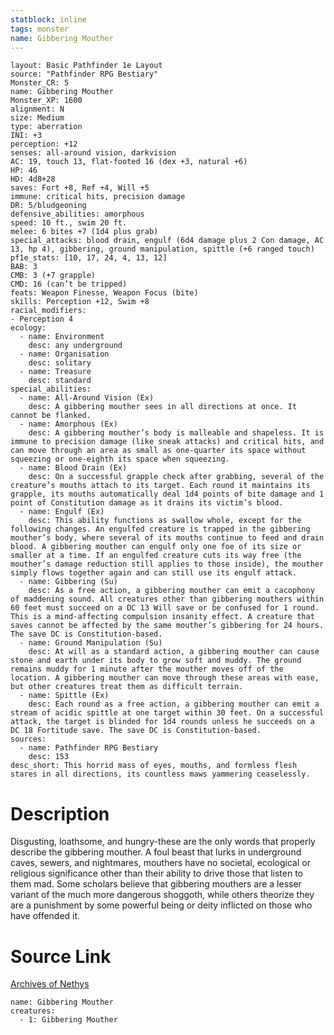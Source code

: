 ```yaml
---
statblock: inline
tags: monster
name: Gibbering Mouther
---
```

```statblock
layout: Basic Pathfinder 1e Layout
source: "Pathfinder RPG Bestiary"
Monster_CR: 5
name: Gibbering Mouther
Monster_XP: 1600
alignment: N
size: Medium
type: aberration
INI: +3
perception: +12
senses: all-around vision, darkvision
AC: 19, touch 13, flat-footed 16 (dex +3, natural +6)
HP: 46
HD: 4d8+28
saves: Fort +8, Ref +4, Will +5
immune: critical hits, precision damage
DR: 5/bludgeoning
defensive_abilities: amorphous
speed: 10 ft., swim 20 ft.
melee: 6 bites +7 (1d4 plus grab)
special_attacks: blood drain, engulf (6d4 damage plus 2 Con damage, AC 13, hp 4), gibbering, ground manipulation, spittle (+6 ranged touch)
pf1e_stats: [10, 17, 24, 4, 13, 12]
BAB: 3
CMB: 3 (+7 grapple)
CMD: 16 (can’t be tripped)
feats: Weapon Finesse, Weapon Focus (bite)
skills: Perception +12, Swim +8
racial_modifiers:
- Perception 4
ecology:
  - name: Environment
    desc: any underground
  - name: Organisation
    desc: solitary
  - name: Treasure
    desc: standard
special_abilities:
  - name: All-Around Vision (Ex)
    desc: A gibbering mouther sees in all directions at once. It cannot be flanked.
  - name: Amorphous (Ex)
    desc: A gibbering mouther’s body is malleable and shapeless. It is immune to precision damage (like sneak attacks) and critical hits, and can move through an area as small as one-quarter its space without squeezing or one-eighth its space when squeezing.
  - name: Blood Drain (Ex)
    desc: On a successful grapple check after grabbing, several of the creature’s mouths attach to its target. Each round it maintains its grapple, its mouths automatically deal 1d4 points of bite damage and 1 point of Constitution damage as it drains its victim’s blood.
  - name: Engulf (Ex)
    desc: This ability functions as swallow whole, except for the following changes. An engulfed creature is trapped in the gibbering mouther’s body, where several of its mouths continue to feed and drain blood. A gibbering mouther can engulf only one foe of its size or smaller at a time. If an engulfed creature cuts its way free (the mouther’s damage reduction still applies to those inside), the mouther simply flows together again and can still use its engulf attack.
  - name: Gibbering (Su)
    desc: As a free action, a gibbering mouther can emit a cacophony of maddening sound. All creatures other than gibbering mouthers within 60 feet must succeed on a DC 13 Will save or be confused for 1 round. This is a mind-affecting compulsion insanity effect. A creature that saves cannot be affected by the same mouther’s gibbering for 24 hours. The save DC is Constitution-based.
  - name: Ground Manipulation (Su)
    desc: At will as a standard action, a gibbering mouther can cause stone and earth under its body to grow soft and muddy. The ground remains muddy for 1 minute after the mouther moves off of the location. A gibbering mouther can move through these areas with ease, but other creatures treat them as difficult terrain.
  - name: Spittle (Ex)
    desc: Each round as a free action, a gibbering mouther can emit a stream of acidic spittle at one target within 30 feet. On a successful attack, the target is blinded for 1d4 rounds unless he succeeds on a DC 18 Fortitude save. The save DC is Constitution-based.
sources:
  - name: Pathfinder RPG Bestiary
    desc: 153
desc_short: This horrid mass of eyes, mouths, and formless flesh stares in all directions, its countless maws yammering ceaselessly.
```
# Description
Disgusting, loathsome, and hungry-these are the only words that properly describe the gibbering mouther. A foul beast that lurks in underground caves, sewers, and nightmares, mouthers have no societal, ecological or religious significance other than their ability to drive those that listen to them mad. Some scholars believe that gibbering mouthers are a lesser variant of the much more dangerous shoggoth, while others theorize they are a punishment by some powerful being or deity inflicted on those who have offended it.
# Source Link
[Archives of Nethys](https://aonprd.com/MonsterDisplay.aspx?ItemName=Gibbering%20Mouther)
```encounter-table
name: Gibbering Mouther
creatures:
  - 1: Gibbering Mouther
```
